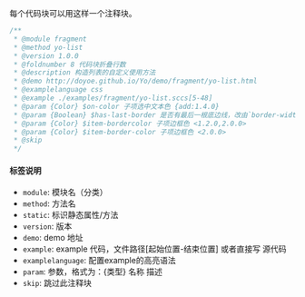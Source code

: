 每个代码块可以用这样一个注释块。

``` css
/**
 * @module fragment
 * @method yo-list
 * @version 1.0.0
 * @foldnumber 8 代码块折叠行数
 * @description 构造列表的自定义使用方法
 * @demo http://doyoe.github.io/Yo/demo/fragment/yo-list.html
 * @examplelanguage css
 * @example ./examples/fragment/yo-list.sccs[5-48]
 * @param {Color} $on-color 子项选中文本色 {add:1.4.0}
 * @param {Boolean} $has-last-border 是否有最后一根底边线，改由`border-width`参数控制 {add:2.1.0}{del:2.1.3}
 * @param {Color} $item-bordercolor 子项边框色 <1.2.0,2.0.0>
 * @param {Color} $item-border-color 子项边框色 <2.0.0>
 * @skip
 */
```
#### 标签说明

* `module`: 模块名（分类）
* `method`: 方法名
* `static`: 标识静态属性/方法
* `version`: 版本
* `demo`: demo 地址
* `example`: example 代码，文件路径[起始位置-结束位置] 或者直接写 源代码
* `examplelanguage`: 配置example的高亮语法
* `param`: 参数，格式为：{类型} 名称 描述
* `skip`: 跳过此注释块

